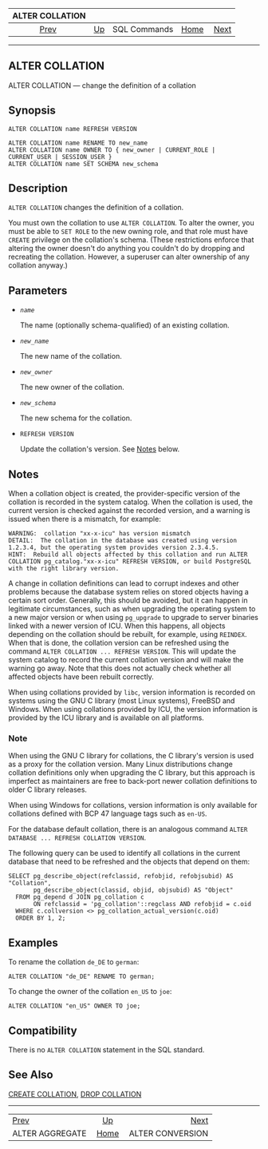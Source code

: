 <!--?xml version="1.0" encoding="UTF-8" standalone="no"?-->

|                   ALTER COLLATION                  |                                        |              |                                                       |                                                      |
| :------------------------------------------------: | :------------------------------------- | :----------: | ----------------------------------------------------: | ---------------------------------------------------: |
| [Prev](sql-alteraggregate.html "ALTER AGGREGATE")  | [Up](sql-commands.html "SQL Commands") | SQL Commands | [Home](index.html "PostgreSQL 17devel Documentation") |  [Next](sql-alterconversion.html "ALTER CONVERSION") |

***

[]()

## ALTER COLLATION

ALTER COLLATION — change the definition of a collation

## Synopsis

    ALTER COLLATION name REFRESH VERSION

    ALTER COLLATION name RENAME TO new_name
    ALTER COLLATION name OWNER TO { new_owner | CURRENT_ROLE | CURRENT_USER | SESSION_USER }
    ALTER COLLATION name SET SCHEMA new_schema

## Description

`ALTER COLLATION` changes the definition of a collation.

You must own the collation to use `ALTER COLLATION`. To alter the owner, you must be able to `SET ROLE` to the new owning role, and that role must have `CREATE` privilege on the collation's schema. (These restrictions enforce that altering the owner doesn't do anything you couldn't do by dropping and recreating the collation. However, a superuser can alter ownership of any collation anyway.)

## Parameters

*   *`name`*

    The name (optionally schema-qualified) of an existing collation.

*   *`new_name`*

    The new name of the collation.

*   *`new_owner`*

    The new owner of the collation.

*   *`new_schema`*

    The new schema for the collation.

*   `REFRESH VERSION`

    Update the collation's version. See [Notes](sql-altercollation.html#SQL-ALTERCOLLATION-NOTES "Notes") below.

## Notes

When a collation object is created, the provider-specific version of the collation is recorded in the system catalog. When the collation is used, the current version is checked against the recorded version, and a warning is issued when there is a mismatch, for example:

    WARNING:  collation "xx-x-icu" has version mismatch
    DETAIL:  The collation in the database was created using version 1.2.3.4, but the operating system provides version 2.3.4.5.
    HINT:  Rebuild all objects affected by this collation and run ALTER COLLATION pg_catalog."xx-x-icu" REFRESH VERSION, or build PostgreSQL with the right library version.

A change in collation definitions can lead to corrupt indexes and other problems because the database system relies on stored objects having a certain sort order. Generally, this should be avoided, but it can happen in legitimate circumstances, such as when upgrading the operating system to a new major version or when using `pg_upgrade` to upgrade to server binaries linked with a newer version of ICU. When this happens, all objects depending on the collation should be rebuilt, for example, using `REINDEX`. When that is done, the collation version can be refreshed using the command `ALTER COLLATION ... REFRESH VERSION`. This will update the system catalog to record the current collation version and will make the warning go away. Note that this does not actually check whether all affected objects have been rebuilt correctly.

When using collations provided by `libc`, version information is recorded on systems using the GNU C library (most Linux systems), FreeBSD and Windows. When using collations provided by ICU, the version information is provided by the ICU library and is available on all platforms.

### Note

When using the GNU C library for collations, the C library's version is used as a proxy for the collation version. Many Linux distributions change collation definitions only when upgrading the C library, but this approach is imperfect as maintainers are free to back-port newer collation definitions to older C library releases.

When using Windows for collations, version information is only available for collations defined with BCP 47 language tags such as `en-US`.

For the database default collation, there is an analogous command `ALTER DATABASE ... REFRESH COLLATION VERSION`.

The following query can be used to identify all collations in the current database that need to be refreshed and the objects that depend on them:

    SELECT pg_describe_object(refclassid, refobjid, refobjsubid) AS "Collation",
           pg_describe_object(classid, objid, objsubid) AS "Object"
      FROM pg_depend d JOIN pg_collation c
           ON refclassid = 'pg_collation'::regclass AND refobjid = c.oid
      WHERE c.collversion <> pg_collation_actual_version(c.oid)
      ORDER BY 1, 2;

## Examples

To rename the collation `de_DE` to `german`:

    ALTER COLLATION "de_DE" RENAME TO german;

To change the owner of the collation `en_US` to `joe`:

    ALTER COLLATION "en_US" OWNER TO joe;

## Compatibility

There is no `ALTER COLLATION` statement in the SQL standard.

## See Also

[CREATE COLLATION](sql-createcollation.html "CREATE COLLATION"), [DROP COLLATION](sql-dropcollation.html "DROP COLLATION")

***

|                                                    |                                                       |                                                      |
| :------------------------------------------------- | :---------------------------------------------------: | ---------------------------------------------------: |
| [Prev](sql-alteraggregate.html "ALTER AGGREGATE")  |         [Up](sql-commands.html "SQL Commands")        |  [Next](sql-alterconversion.html "ALTER CONVERSION") |
| ALTER AGGREGATE                                    | [Home](index.html "PostgreSQL 17devel Documentation") |                                     ALTER CONVERSION |
